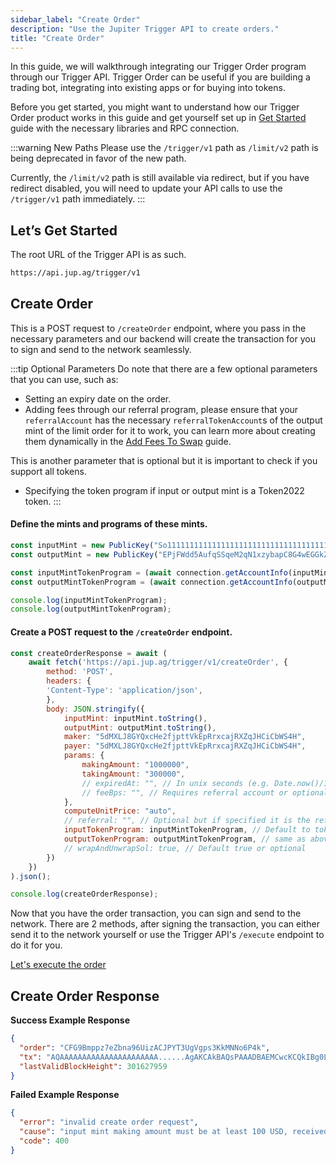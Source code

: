 ```yaml
---
sidebar_label: "Create Order"
description: "Use the Jupiter Trigger API to create orders."
title: "Create Order"
---
```


<head>
    <title>Create Order</title>
    <meta name="twitter:card" content="summary" />
</head>

In this guide, we will walkthrough integrating our Trigger Order program through our Trigger API. Trigger Order can be useful if you are building a trading bot, integrating into existing apps or for buying into tokens.

Before you get started, you might want to understand how our Trigger Order product works in this guide and get yourself set up in [Get Started](../1-get-started.md) guide with the necessary libraries and RPC connection.

:::warning New Paths
 Please use the `/trigger/v1` path as `/limit/v2` path is being deprecated in favor of the new path.

Currently, the `/limit/v2` path is still available via redirect, but if you have redirect disabled, you will need to update your API calls to use the `/trigger/v1` path immediately.
:::

## Let’s Get Started

The root URL of the Trigger API is as such.

```markdown
https://api.jup.ag/trigger/v1
```

## Create Order

This is a POST request to `/createOrder` endpoint, where you pass in the necessary parameters and our backend will create the transaction for you to sign and send to the network seamlessly.

:::tip Optional Parameters
Do note that there are a few optional parameters that you can use, such as:

- Setting an expiry date on the order.
- Adding fees through our referral program, please ensure that your `referralAccount` has the necessary `referralTokenAccount`s of the output mint of the limit order for it to work, you can learn more about creating them dynamically in the [Add Fees To Swap](../100-swap-api/4-add-fees-to-swap.md) guide.

This is another parameter that is optional but it is important to check if you support all tokens.

- Specifying the token program if input or output mint is a Token2022 token.
:::

#### Define the mints and programs of these mints.

```jsx
const inputMint = new PublicKey("So11111111111111111111111111111111111111112");
const outputMint = new PublicKey("EPjFWdd5AufqSSqeM2qN1xzybapC8G4wEGGkZwyTDt1v");

const inputMintTokenProgram = (await connection.getAccountInfo(inputMint)).owner.toString();
const outputMintTokenProgram = (await connection.getAccountInfo(outputMint)).owner.toString();

console.log(inputMintTokenProgram);
console.log(outputMintTokenProgram);
```

#### Create a POST request to the `/createOrder` endpoint.

```jsx
const createOrderResponse = await (
    await fetch('https://api.jup.ag/trigger/v1/createOrder', {
        method: 'POST',
        headers: {
        'Content-Type': 'application/json',
        },
        body: JSON.stringify({
            inputMint: inputMint.toString(),
            outputMint: outputMint.toString(),
            maker: "5dMXLJ8GYQxcHe2fjpttVkEpRrxcajRXZqJHCiCbWS4H",
            payer: "5dMXLJ8GYQxcHe2fjpttVkEpRrxcajRXZqJHCiCbWS4H",
            params: {
                makingAmount: "1000000",
                takingAmount: "300000",
                // expiredAt: "", // In unix seconds (e.g. Date.now()/1_000) or optional
                // feeBps: "", // Requires referral account or optional
            },
            computeUnitPrice: "auto",
            // referral: "", // Optional but if specified it is the referral token account of the output mint
            inputTokenProgram: inputMintTokenProgram, // Default to token program if empty or specify e.g. token2022 program
            outputTokenProgram: outputMintTokenProgram, // same as above
            // wrapAndUnwrapSol: true, // Default true or optional
        })
    })
).json();

console.log(createOrderResponse);
```

Now that you have the order transaction, you can sign and send to the network. There are 2 methods, after signing the transaction, you can either send it to the network yourself or use the Trigger API's `/execute` endpoint to do it for you.

[Let's execute the order](/docs/trigger-api/execute-order)

## Create Order Response

**Success Example Response**

```json
{
  "order": "CFG9Bmppz7eZbna96UizACJPYT3UgVgps3KkMNNo6P4k",
  "tx": "AQAAAAAAAAAAAAAAAAAAAAAA......AgAKCAkBAQsPAAADBAEMCwcKCQkIBg0LIoVuSq9wn/WfdskdmHlfUulAQg8AAAAAAICpAwAAAAAAAAAJAwEAAAEJAA==",
  "lastValidBlockHeight": 301627959
}
```

**Failed Example Response**

```json
{
  "error": "invalid create order request",
  "cause": "input mint making amount must be at least 100 USD, received: 50",
  "code": 400
}
```
